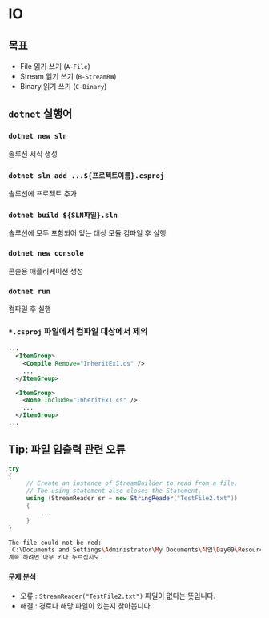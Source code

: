 # IO  

## 목표
 - File 읽기 쓰기 (`A-File`)
 - Stream 읽기 쓰기 (`B-StreamRW`)
 - Binary 읽기 쓰기 (`C-Binary`)
 

## `dotnet` 실행어

### `dotnet new sln`
솔루션 서식 생성

### `dotnet sln add ...${프로젝트이름}.csproj`
솔루션에 프로젝트 추가 

### `dotnet build ${SLN파일}.sln`
솔루션에 모두 포함되어 있는 대상 모듈 컴파일 후 실행 

### `dotnet new console`
콘솔용 애플리케이션 생성

### `dotnet run`
컴파일 후 실행

### `*.csproj` 파일에서 컴파일 대상에서 제외

```xml
...
  <ItemGroup>
    <Compile Remove="InheritEx1.cs" />
    ...
  </ItemGroup>

  <ItemGroup>
    <None Include="InheritEx1.cs" />
    ...
  </ItemGroup>
...
```


## Tip: 파일 입출력 관련 오류

```cs
try 
{
     // Create an instance of StreamBuilder to read from a file.
     // The using statement also closes the Statement.
     using (StreamReader sr = new StringReader("TestFile2.txt"))
     {
         ...
     }
}
```

```bash
The file could not be red:
`C:\Documents and Settings\Administrator\My Documents\작업\Day09\Resource\입출력\입출력\bin\Debug\TestFile2.txt`
계속 하려면 아무 키나 누르십시오.
```

#### 문제 분석
 - 오류 : `StreamReader("TestFile2.txt")` 파일이 없다는 뜻입니다.
 - 해결 : 경로나 해당 파일이 있는지 찾아봅니다.

